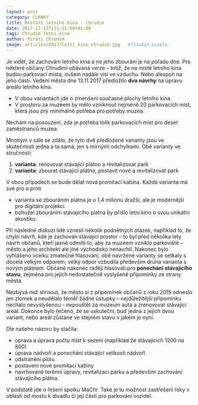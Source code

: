 ```yaml
---
layout: post
category: CLANKY
title: Restart letního kina - Chrudim
date: 2017-11-12Ti11:31:00+01:00
tags: Chrudim letni-kino
author: Piráti Chrudim
image: articles/2017/letni_kino_chrudim.jpg   #751x422 pixelu
---
```


Je vidět, že zachování letního kina a ne jeho zbourání je na pořadu dne. Pro některé občany Chrudimi obávaná verze – totiž, že na místě letního kina budou parkovací místa, ovšem nadále visí ve vzduchu. Nebo alespoň na jeho části.
Vedení města dne 13.11.2017 předložilo **dva návrhy** na úpravu areálu letního kina.
* V obou variantách jde o zmenšení současné plochy letního kina.
* V prostoru za muzeem by mělo vzniknout nejméně 20 parkovacích míst, která jsou prý minimálně potřeba pro potřeby muzea.

Nechám na posouzení, zda je potřeba tolik parkovacích míst pro deset zaměstnanců muzea.

Mnohým v sále se zdálo, že tyto dvě předložené varianty jsou ve skutečnosti jedna a ta samá, jen s mírnými odchylkami.
Obě varianty ve stručnosti:
1. **varianta**: renovovat stávající plátno a revitalizovat park
2. **varianta**: zbourat stávající plátno, postavit nové a revitalizovat park

V obou případech se bude dělat nová promítací kabina. Každá varianta má své pro a proti
* varianta se zbouráním plátna je o 1,4 milionu dražší, ale je modernější pro digitální projekci.
* bohužel zbouráním stávajícího plátna by přišlo letní kino o svou unikátní akustiku.

Při následné diskuzi lidé vznesli několik podnětných otázek, například to, že chybí návrh, kde je zachován stávající prostor – to byl před několika lety návrh občanů, kteří jasně odmítli to, aby za muzeem vzniklo parkoviště – město a jeho architekt ale jiné východisko nenavrhli.
Nakonec bylo vyhlášeno vcelku zmatečné hlasování, obě navržené varianty se setkaly s docela velkým odporem, velký odpor vzbudila především druhá varianta s novým plátnem. Občané nakonec raději hlasovali pro **ponechání stávajícího stavu**, zejména pro jejich nedostatečně vyslyšené připomínky ze strany města.

Nezbývá než shrnout, že město si z připomínek občanů z roku 2015 odneslo jen zlomek a neudělalo téměř žádné ústupky – nejdůležitější připomínku nechalo nevyslyšenou – nepouštět za muzeum auta a zrenovovat stávající areál. Dokonce bylo řečeno, že se uskuteční, buď jedna z jejich dvou variant, nebo areál zůstane ve stejném stavu v jakém je nyní.

Dle našeho názoru by stačila:
* oprava a úprava počtu míst k sezení (například že stávajících 1200 na 800)
* úprava nádvoří a ponechání stávající velikosti nádvoří
* odstranění plotu
* postavení nové promítací kabiny
* navrhované terénní úpravy, revitalizaci parku a především zachování stávajícího plátna.

V podstatě jde o řešení spolku MaChr. Také je tu možnost zastřešení řeky v oblasti od mostu k divadlu či její části pro parkování vozidel.

